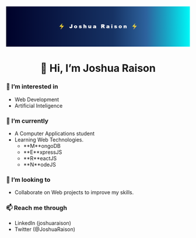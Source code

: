 <p align="center">
<img src="https://github.com/JoshuaRaison/JoshuaRaison/blob/main/assets/banner-temp1.png"/><br>
</p>

<h1 style="text-align:center;">👋 Hi, I’m Joshua Raison</h1>


<h3>👀 I’m interested in</h3>
<ul>
	<li>Web Development</li>
	<li>Artificial Inteligence</li>
</ul>

<h3>🌱 I’m currently</h3>
<ul>
<li>A Computer Applications student</li>
<li>Learning Web Technologies.
	<ul>
		<li> **M**ongoDB</li>
		<li> **E**xpressJS</li>
		<li> **R**eactJS</li>
		<li> **N**odeJS</li>
	</ul>
</li>
</ul>
	
<h3>💞️ I’m looking to</h3>
<ul>
	<li> Collaborate on Web projects to improve my skills.</li>
</ul>

<h3>📫 Reach me through</h3>
<ul>
	<li> LinkedIn (joshuaraison)</li>
	<li> Twitter (@JoshuaRaison)</li>
</ul>
































<!---
JoshuaRaison/JoshuaRaison is a ✨ special ✨ repository because its `README.md` (this file) appears on your GitHub profile.
You can click the Preview link to take a look at your changes.
--->
